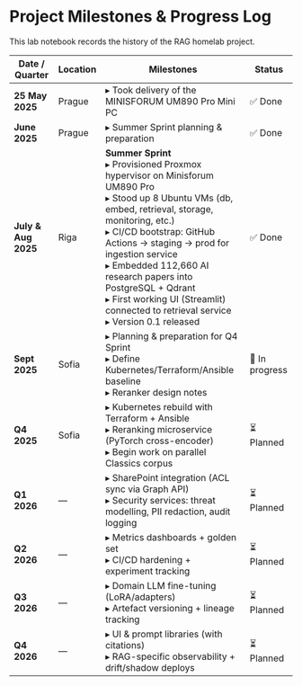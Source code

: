 # Project Milestones & Progress Log

This lab notebook records the history of the RAG homelab project.  

| Date / Quarter     | Location | Milestones                                                                 | Status       |
|--------------------|----------|----------------------------------------------------------------------------|--------------|
| **25 May 2025**    | Prague   | ▸ Took delivery of the MINISFORUM UM890 Pro Mini PC                          | ✅ Done       |
| **June 2025**    | Prague   | ▸ Summer Sprint planning & preparation                        | ✅ Done       |
| **July & Aug 2025**        | Riga     | **Summer Sprint** <br>▸ Provisioned Proxmox hypervisor on Minisforum UM890 Pro <br> ▸ Stood up 8 Ubuntu VMs (db, embed, retrieval, storage, monitoring, etc.) <br> ▸ CI/CD bootstrap: GitHub Actions → staging → prod for ingestion service <br> ▸ Embedded 112,660 AI research papers into PostgreSQL + Qdrant <br> ▸ First working UI (Streamlit) connected to retrieval service <br> ▸ Version 0.1 released | ✅ Done       |
| **Sept 2025**      | Sofia    | ▸ Planning & preparation for Q4 Sprint <br> ▸ Define Kubernetes/Terraform/Ansible baseline <br> ▸ Reranker design notes | 🔄 In progress |
| **Q4 2025**        | Sofia    | ▸ Kubernetes rebuild with Terraform + Ansible <br> ▸ Reranking microservice (PyTorch cross-encoder) <br> ▸ Begin work on parallel Classics corpus | ⏳ Planned    |
| **Q1 2026**        | —        | ▸ SharePoint integration (ACL sync via Graph API) <br> ▸ Security services: threat modelling, PII redaction, audit logging | ⏳ Planned    |
| **Q2 2026**        | —        | ▸ Metrics dashboards + golden set <br> ▸ CI/CD hardening + experiment tracking | ⏳ Planned    |
| **Q3 2026**        | —        | ▸ Domain LLM fine-tuning (LoRA/adapters) <br> ▸ Artefact versioning + lineage tracking | ⏳ Planned    |
| **Q4 2026**        | —        | ▸ UI & prompt libraries (with citations) <br> ▸ RAG-specific observability + drift/shadow deploys | ⏳ Planned    |
